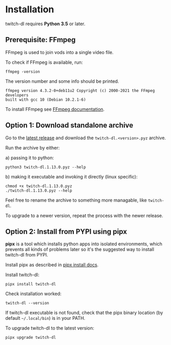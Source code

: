 # Installation

twitch-dl requires **Python 3.5** or later.

## Prerequisite: FFmpeg

FFmpeg is used to join vods into a single video file.

To check if FFmpeg is available, run:

```
ffmpeg -version
```

The version number and some info should be printed.

```
ffmpeg version 4.3.2-0+deb11u2 Copyright (c) 2000-2021 the FFmpeg developers
built with gcc 10 (Debian 10.2.1-6)
```

To install FFmpeg see [FFmpeg documentation](https://ffmpeg.org/download.html).

## Option 1: Download standalone archive

Go to the [latest release](https://github.com/ihabunek/twitch-dl/releases/latest)
and download the `twitch-dl.<version>.pyz` archive.

Run the archive by either:

a) passing it to python:

```
python3 twitch-dl.1.13.0.pyz --help
```

b) making it executable and invoking it directly (linux specific):

```
chmod +x twitch-dl.1.13.0.pyz
./twitch-dl.1.13.0.pyz --help
```

Feel free to rename the archive to something more managable, like `twitch-dl`.

To upgrade to a newer version, repeat the process with the newer release.

## Option 2: Install from PYPI using pipx

**pipx** is a tool which installs python apps into isolated environments, which
prevents all kinds of problems later so it's the suggested way to install
twitch-dl from PYPI.

Install pipx as described in
[pipx install docs](https://pipxproject.github.io/pipx/installation/).

Install twitch-dl:

```
pipx install twitch-dl
```

Check installation worked:

```
twitch-dl --version
```

If twitch-dl executable is not found, check that the pipx binary location (by
default `~/.local/bin`) is in your PATH.

To upgrade twitch-dl to the latest version:

```
pipx upgrade twitch-dl
```